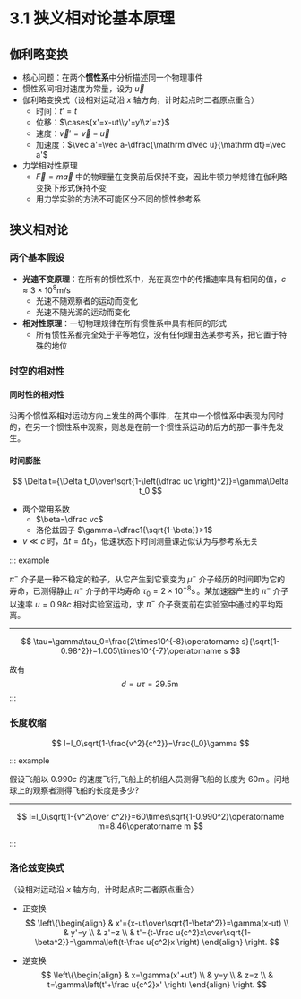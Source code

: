 # 3.1 狭义相对论基本原理

## 伽利略变换

- 核心问题：在两个**惯性系**中分析描述同一个物理事件
- 惯性系间相对速度为常量，设为 $\vec u$
- 伽利略变换式（设相对运动沿 $x$ 轴方向，计时起点时二者原点重合）
  - 时间：$t'=t$
  - 位移：$\cases{x'=x-ut\\y'=y\\z'=z}$
  - 速度：$\vec v'=\vec v-\vec u$
  - 加速度：$\vec a'=\vec a-\dfrac{\mathrm d\vec u}{\mathrm dt}=\vec a'$
- 力学相对性原理
  - $\vec F=m\vec a$ 中的物理量在变换前后保持不变，因此牛顿力学规律在伽利略变换下形式保持不变
  - 用力学实验的方法不可能区分不同的惯性参考系

## 狭义相对论

### 两个基本假设

- **光速不变原理**：在所有的惯性系中，光在真空中的传播速率具有相同的值，$c\approx3\times10^8\operatorname {m/s}$
  - 光速不随观察者的运动而变化
  - 光速不随光源的运动而变化
- **相对性原理**：一切物理规律在所有惯性系中具有相同的形式
  - 所有惯性系都完全处于平等地位，没有任何理由选某参考系，把它置于特殊的地位

### 时空的相对性

#### 同时性的相对性

沿两个惯性系相对运动方向上发生的两个事件，在其中一个惯性系中表现为同时的，在另一个惯性系中观察，则总是在前一个惯性系运动的后方的那一事件先发生。

#### 时间膨胀

$$
\Delta t={\Delta t_0\over\sqrt{1-\left(\dfrac uc \right)^2}}=\gamma\Delta t_0
$$

- 两个常用系数
  - $\beta=\dfrac vc$
  - 洛伦兹因子 $\gamma=\dfrac1{\sqrt{1-\beta}}>1$
- $v\ll c$ 时，$\Delta t=\Delta t_0$，低速状态下时间测量课近似认为与参考系无关

::: example

$\pi^-$ 介子是一种不稳定的粒子，从它产生到它衰变为 $\mu^-$ 介子经历的时间即为它的寿命，已测得静止 $\pi^-$ 介子的平均寿命 $\tau_0=2\times10^{-8}\operatorname s$。某加速器产生的 $\pi^-$ 介子以速率 $u=0.98c$ 相对实验室运动，求 $\pi^-$ 介子衰变前在实验室中通过的平均距离。

---

$$
\tau=\gamma\tau_0=\frac{2\times10^{-8}\operatorname s}{\sqrt{1-0.98^2}}=1.005\times10^{-7}\operatorname s
$$

故有
$$
d=u\tau=29.5\operatorname m
$$
:::

### 长度收缩

$$
l=l_0\sqrt{1-\frac{v^2}{c^2}}=\frac{l_0}\gamma
$$

::: example

假设飞船以 $0.990c$ 的速度飞行,飞船上的机组人员测得飞船的长度为 $60\operatorname m$。问地球上的观察者测得飞船的长度是多少?

---

$$
l=l_0\sqrt{1-{v^2\over c^2}}=60\times\sqrt{1-0.990^2}\operatorname m=8.46\operatorname m
$$

:::

### 洛伦兹变换式

（设相对运动沿 $x$ 轴方向，计时起点时二者原点重合）

- 正变换
  $$
  \left\{\begin{align}
  & x'={x-ut\over\sqrt{1-\beta^2}}=\gamma(x-ut) \\
  & y'=y \\
  & z'=z \\
  & t'={t-\frac u{c^2}x\over\sqrt{1-\beta^2}}=\gamma\left(t-\frac u{c^2}x \right)
  \end{align} \right.
  $$

- 逆变换
  $$
  \left\{\begin{align}
  & x=\gamma(x'+ut') \\
  & y=y \\
  & z=z \\
  & t=\gamma\left(t'+\frac u{c^2}x' \right)
  \end{align} \right.
  $$

